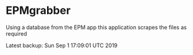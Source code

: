 # EPMgrabber
Using a database from the EPM app this application scrapes the files as required


Latest backup: Sun Sep 1 17:09:01 UTC 2019
